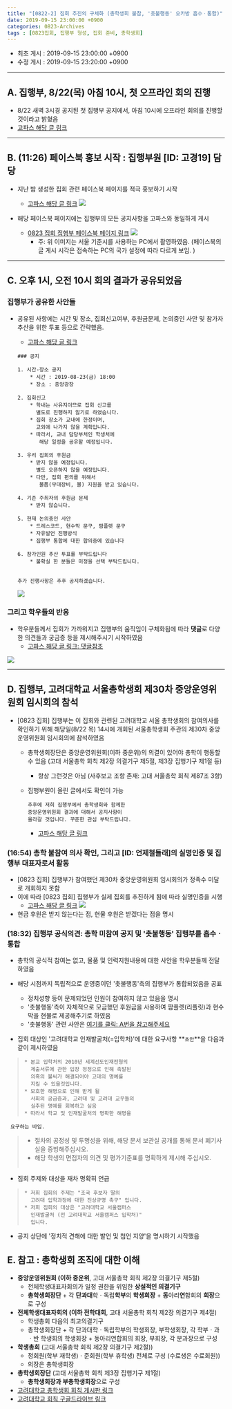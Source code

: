 ```yaml
---
title: "[0822-2] 집회 추진의 구체화 (총학생회 불참, '촛불행동' 오카방 흡수ㆍ통합)"
date: 2019-09-15 23:00:00 +0900
categories: 0823-Archives
tags : [0823집회, 집행부 형성, 집회 준비, 총학생회]
---
```


* 최초 게시 : 2019-09-15 23:00:00 +0900
* 수정 게시 : 2019-09-15 23:20:00 +0900

-----
## A. 집행부, 8/22(목) 아침 10시, 첫 오프라인 회의 진행
* 8/22 새벽 3시경 공지된 첫 집행부 공지에서, 아침 10시에 오프라인 회의를 진행할것이라고 밝혔음
* [고파스 해당 글 링크](https://www.koreapas.com/bbs/view.php?id=tiger&page=1&sn1=&divpage=61&sn=on&ss=off&sc=off&keyword=%BE%F0%C1%A6%C3%B6%B5%E9%B7%A1&tagkeyword=%BE%F0%C1%A6%C3%B6%B5%E9%B7%A1&select_arrange=headnum&desc=asc&no=329446)

-----
## B. (11:26) 페이스북 홍보 시작 : 집행부원 [ID: 고경19] 담당
* 지난 밤 생성한 집회 관련 페이스북 페이지를 적극 홍보하기 시작
    * [고파스 해당 글 링크](https://www.koreapas.com/bbs/view.php?id=tiger&page=1&sn1=&divpage=61&sn=on&ss=off&sc=off&keyword=%B0%ED%B0%E619&tagkeyword=%B0%ED%B0%E619&select_arrange=headnum&desc=asc&no=329494)
    ![](/asset/image/2019-08-22/p2/p06.png)
    

* 해당 페이스북 페이지에는 집행부의 모든 공지사항을 고파스와 동일하게 게시
    * [0823 집회 집행부 페이스북 페이지 링크](https://www.facebook.com/libertas.justitia.veritas.ku/)
    ![](/asset/image/2019-08-22/p2/f3.png)
       * 주: 위 이미지는 서울 기준시를 사용하는 PC에서 촬영하였음. (페이스북의 글 게시 시각은 접속하는 PC의 국가 설정에 따라 다르게 보임. )

----
## C. 오후 1시, 오전 10시 회의 결과가 공유되었음
### 집행부가 공유한 사안들
* 공유된 사항에는 시간 및 장소, 집회신고여부, 후원금문제, 논의중인 사안 및 참가자 추산을 위한 투표 등으로 간략했음.
    * [고파스 해당 글 링크](https://www.koreapas.com/bbs/view.php?id=tiger&page=1&sn1=&divpage=61&sn=on&ss=off&sc=off&keyword=%BE%F0%C1%A6%C3%B6%B5%E9%B7%A1&tagkeyword=%BE%F0%C1%A6%C3%B6%B5%E9%B7%A1&select_arrange=headnum&desc=asc&no=329504)

    ````
    ### 공지

    1. 시간-장소 공지
        * 시간 : 2019-08-23(금) 18:00
        * 장소 : 중앙광장

    2. 집회신고
        * 학내는 사유지이므로 집회 신고를 
          별도로 진행하지 않기로 하였습니다.
        * 집회 장소가 교내에 한정이며, 
          교외에 나가지 않을 계획입니다.
        * 따라서, 교내 담당부처인 학생처에
           해당 일정을 공유할 예정입니다.

    3. 우리 집회의 후원금
        * 받지 않을 예정입니다. 
          별도 오픈하지 않을 예정입니다.
        * 다만, 집회 편의를 위해서 
           물품(무대장비, 물) 지원을 받고 있습니다.

    4. 기존 주최자의 후원금 문제
        * 받지 않습니다.

    5. 현재 논의중인 사안
        * 드레스코드, 현수막 문구, 팜플렛 문구
        * 자유발언 진행방식
        * 집행부 통합에 대한 합의중에 있습니다

    6. 참가인원 추산 투표를 부탁드립니다
        * 불확실 한 분들은 미정을 선택 부탁드립니다.


    추가 진행사항은 추후 공지하겠습니다. 

    ````
    ![](/asset/image/2019-08-22/p2/p07.png)

### 그리고 학우들의 반응
* 학우분들께서 집회가 가까워지고 집행부의 움직임이 구체화됨에 따라 **댓글**로 다양한 의견들과 궁금증 등을 제시해주시기 시작하였음
    * [고파스 해당 글 링크: 댓글참조](https://www.koreapas.com/bbs/view.php?id=tiger&page=1&sn1=&divpage=61&sn=on&ss=off&sc=off&keyword=%BE%F0%C1%A6%C3%B6%B5%E9%B7%A1&tagkeyword=%BE%F0%C1%A6%C3%B6%B5%E9%B7%A1&select_arrange=headnum&desc=asc&no=329504)

![](/asset/image/2019-08-22/p2/p07-1.png)


---
## D. 집행부, 고려대학교 서울총학생회 제30차 중앙운영위원회 임시회의 참석
* [0823 집회] 집행부는 이 집회와 관련된 고려대학교 서울 총학생회의 참여의사를 확인하기 위해 해당일(8/22 목) 14시에 개회된 서울총학생회 주관의 제30차 중앙운영위원회 임시회의에 참석하였음
    * 총학생회장단은 중앙운영위원회(이하 중운위)의 의결이 있어야 총학이 행동할 수 있음 (고대 서울총학 회칙 제2장 의결기구 제5절, 제3장 집행기구 제1절 등)
        * 항상 그런것은 아님 (사후보고 조항 존재: 고대 서울총학 회칙 제87조 3항)
    * 집행부원이 올린 글에서도 확인이 가능
        ```
        추후에 저희 집행부에서 총학생회와 함께한 
        중앙운영위원회 결과에 대해서 공지사항이 
        올라갈 것입니다. 꾸준한 관심 부탁드립니다.
        ```

        * [고파스 해당 글 링크](https://www.koreapas.com/bbs/view.php?id=tiger&page=1&sn1=&divpage=61&sn=on&ss=off&sc=off&keyword=%B0%ED%B0%E619&tagkeyword=%B0%ED%B0%E619&select_arrange=headnum&desc=asc&no=329543)


### (16:54) 총학 불참여 의사 확인, 그리고 [ID: 언제철들래]의 실명인증 및 집행부 대표자로서 활동
* [0823 집회] 집행부가 참여했던 제30차 중앙운영위원회 임시회의가 정족수 미달로 개회하지 못함
* 이에 따라 [0823 집회] 집행부가 실제 집회를 추진하게 됨에 따라 실명인증을 시행
    * [고파스 해당 글 링크](https://www.koreapas.com/bbs/view.php?id=tiger&page=1&sn1=&divpage=61&sn=on&ss=off&sc=off&keyword=%BE%F0%C1%A6%C3%B6%B5%E9%B7%A1&tagkeyword=%BE%F0%C1%A6%C3%B6%B5%E9%B7%A1&select_arrange=headnum&desc=asc&no=329562)
    ![](/asset/image/2019-08-22/p2/jk1.png)
* 현금 후원은 받지 않는다는 점, 현물 후원은 받겠다는 점을 명시


### (18:32) 집행부 공식의견: 총학 미참여 공지 및 '촛불행동' 집행부를 흡수ㆍ통합
* 총학의 공식적 참여는 없고, 물품 및 인력지원내용에 대한 사안을 학우분들께 전달하였음
* 해당 시점까지 독립적으로 운영중이던 '촛불행동'측의 집행부가 통합되었음을 공표
    * 정치성향 등이 문제되었던 인원이 참여하지 않고 있음을 명시
    * '촛불행동'측이 자체적으로 모금했던 후원금을 사용하여 팜플렛(리플릿)과 현수막을 현물로 제공해주기로 하였음
    * '촛불행동' 관련 사안은 [여기를 클릭: A번을 참고해주세요](https://tigertoenail.github.io/0823-archives/190821-p2/)

* 집회 대상인 '고려대학교 인재발굴처(=입학처)'에 대한 요구사항 **`초안`**을 다음과 같이 제시하였음
 > ```
 > * 본교 입학처의 2010년 세계선도인재전형의 
 >   제출서류에 관한 입장 정정으로 인해 촉발된 
 >   의혹의 불씨가 해결되어야 고대의 명예를 
 >   지킬 수 있을것입니다.
 > * 모호한 해명으로 인해 받게 될 
 >   사회의 궁금증과, 고려대 및 고려대 교우들의
 >   실추된 명예를 회복하고 싶음
 > * 따라서 학교 및 인재발굴처의 명확한 해명을 
     요구하는 바임.
 > * 절차의 공정성 및 투명성을 위해, 
 >   해당 문서 보관실 공개를 통해 
 >   문서 폐기사실을 증빙해주십시오.
 > * 해당 학생의 면접자의 의견 및 평가기준표를
 >   명확하게 제시해 주십시오. 
 > ```

* 집회 주제와 대상을 재차 명확히 언급
 > ```
 > * 저희 집회의 주제는 "조국 후보자 딸의 
 >   고려대 입학과정에 대한 진상규명 촉구" 입니다.
 > * 저희 집회의 대상은 "고려대학교 서울캠퍼스
 >   인재발굴처 (전 고려대학교 서울캠퍼스 입학처)"
 >   입니다.
 > ```

* 공지 상단에 '정치적 견해에 대한 발언 및 첨언 지양'을 명시하기 시작했음



## E. 참고 : 총학생회 조직에 대한 이해
* **중앙운영위원회 (이하 중운위**, 고대 서울총학 회칙 제2장 의결기구 제5절)
    * 전체학생대표자회의가 일정 권한을 위임한 **상설적인 의결기구**
    * **총학생회장단** + 각 **단과대**학ㆍ독립**학부**의 **학생회장** + **동**아리**연**합회의 **회장**으로 구성
* **전체학생대표자회의 (이하 전학대회**, 고대 서울총학 회칙 제2장 의결기구 제4절)
    * 학생총회 다음의 최고의결기구   
    * 총학생회장단 + 각 단과대학ㆍ독립학부의 학생회장, 부학생회장, 각 학부ㆍ과ㆍ반 학생회의 학생회장 + 동아리연합회의 회장, 부회장, 각 분과장으로 구성
* **학생총회** (고대 서울총학 회칙 제2장 의결기구 제2절))
    * 정회원(학부 재학생)ㆍ준회원(학부 휴학생) 전체로 구성 (수료생은 수료회원))
    * 의장은 총학생회장
* **총학생회장단** (고대 서울총학 회칙 제3장 집행기구 제1절)
    * **총학생회장과 부총학생회장**으로 구성
* [고려대학교 총학생회 회칙 게시판 링크](http://koreastudent.kr/bbs/board.php?bo_table=bylaw)
* [고려대학교 회칙 구글드라이브 링크](https://drive.google.com/drive/folders/0B4pxap3n50b4Y3VIWUNYbmpaNTA)





